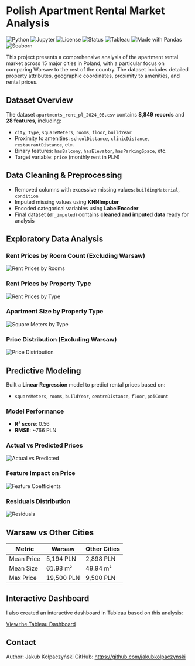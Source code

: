 # Polish Apartment Rental Market Analysis

![Python](https://img.shields.io/badge/Python-3.10-blue?logo=python)
![Jupyter](https://img.shields.io/badge/Jupyter-Notebook-orange?logo=jupyter)
![License](https://img.shields.io/badge/License-MIT-green)
![Status](https://img.shields.io/badge/Project-Active-brightgreen)
![Tableau](https://img.shields.io/badge/Tableau-Dashboard-blueviolet?logo=tableau)
![Made with Pandas](https://img.shields.io/badge/Made%20with-Pandas-150458?logo=pandas)
![Seaborn](https://img.shields.io/badge/Visualization-Seaborn-44BFC8?logo=seaborn)

This project presents a comprehensive analysis of the apartment rental market across 15 major cities in Poland, with a particular focus on comparing Warsaw to the rest of the country. The dataset includes detailed property attributes, geographic coordinates, proximity to amenities, and rental prices.

## Dataset Overview

The dataset `apartments_rent_pl_2024_06.csv` contains **8,849 records** and **28 features**, including:

- `city`, `type`, `squareMeters`, `rooms`, `floor`, `buildYear`
- Proximity to amenities: `schoolDistance`, `clinicDistance`, `restaurantDistance`, etc.
- Binary features: `hasBalcony`, `hasElevator`, `hasParkingSpace`, etc.
- Target variable: `price` (monthly rent in PLN)

## Data Cleaning & Preprocessing

- Removed columns with excessive missing values: `buildingMaterial`, `condition`
- Imputed missing values using **KNNImputer**
- Encoded categorical variables using **LabelEncoder**
- Final dataset (`df_imputed`) contains **cleaned and imputed data** ready for analysis

## Exploratory Data Analysis

### Rent Prices by Room Count (Excluding Warsaw)

![Rent Prices by Rooms](rent_by_rooms.png)

### Rent Prices by Property Type

![Rent Prices by Type](rent_by_type.png)

### Apartment Size by Property Type

![Square Meters by Type](size_by_type.png)

### Price Distribution (Excluding Warsaw)

![Price Distribution](price_distribution.png)

## Predictive Modeling

Built a **Linear Regression** model to predict rental prices based on:

- `squareMeters`, `rooms`, `buildYear`, `centreDistance`, `floor`, `poiCount`

### Model Performance

- **R² score**: 0.56
- **RMSE**: ~766 PLN

### Actual vs Predicted Prices

![Actual vs Predicted](actual_vs_predicted.png)

### Feature Impact on Price

![Feature Coefficients](feature_impact.png)

### Residuals Distribution

![Residuals](residuals.png)

## Warsaw vs Other Cities

| Metric        | Warsaw         | Other Cities    |
|---------------|----------------|-----------------|
| Mean Price    | 5,194 PLN      | 2,898 PLN       |
| Mean Size     | 61.98 m²       | 49.94 m²        |
| Max Price     | 19,500 PLN     | 9,500 PLN       |

## Interactive Dashboard

I also created an interactive dashboard in Tableau based on this analysis:

[View the Tableau Dashboard](https://public.tableau.com/app/profile/jakub.ko.paczy.ski/viz/ApartmentRentalMarket/Dashboard1)

## Contact
Author: Jakub Kołpaczyński  GitHub: https://github.com/jakubkolpaczynski
